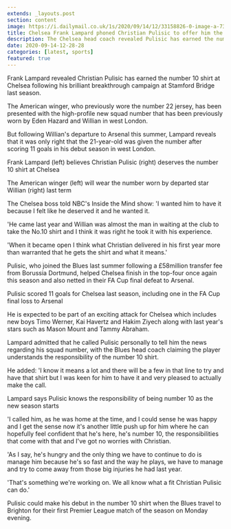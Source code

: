 ```yaml
---
extends: _layouts.post
section: content
image: https://i.dailymail.co.uk/1s/2020/09/14/12/33158826-0-image-a-73_1600081851400.jpg 
title: Chelsea Frank Lampard phoned Christian Pulisic to offer him the No 10 shirt 
description: The Chelsea head coach revealed Pulisic has earned the number 10 shirt at Chelsea following his brilliant breakthrough campaign at Stamford Bridge last season, where he scored 11 goals. 
date: 2020-09-14-12-28-28 
categories: [latest, sports] 
featured: true 
--- 
```

Frank Lampard revealed Christian Pulisic has earned the number 10 shirt at Chelsea following his brilliant breakthrough campaign at Stamford Bridge last season.

The American winger, who previously wore the number 22 jersey, has been presented with the high-profile new squad number that has been previously worn by Eden Hazard and Willian in west London.

But following Willian's departure to Arsenal this summer, Lampard reveals that it was only right that the 21-year-old was given the number after scoring 11 goals in his debut season in west London. 

Frank Lampard (left) believes Christian Pulisic (right) deserves the number 10 shirt at Chelsea

The American winger (left) will wear the number worn by departed star Willian (right) last term

The Chelsea boss told NBC's Inside the Mind show: 'I wanted him to have it because I felt like he deserved it and he wanted it. 

'He came last year and Willian was almost the man in waiting at the club to take the No.10 shirt and I think it was right he took it with his experience. 

'When it became open I think what Christian delivered in his first year more than warranted that he gets the shirt and what it means.'

Pulisic, who joined the Blues last summer following a £58million transfer fee from Borussia Dortmund, helped Chelsea finish in the top-four once again this season and also netted in their FA Cup final defeat to Arsenal. 

Pulisic scored 11 goals for Chelsea last season, including one in the FA Cup final loss to Arsenal

He is expected to be part of an exciting attack for Chelsea which includes new boys Timo Werner, Kai Havertz and Hakim Ziyech along with last year's stars such as Mason Mount and Tammy Abraham. 

Lampard admitted that he called Pulisic personally to tell him the news regarding his squad number, with the Blues head coach claiming the player understands the responsibility of the number 10 shirt.  

He added: 'I know it means a lot and there will be a few in that line to try and have that shirt but I was keen for him to have it and very pleased to actually make the call.  

Lampard says Pulisic knows the responsibility of being number 10 as the new season starts

'I called him, as he was home at the time, and I could sense he was happy and I get the sense now it's another little push up for him where he can hopefully feel confident that he's here, he's number 10, the responsibilities that come with that and I've got no worries with Christian. 

'As I say, he's hungry and the only thing we have to continue to do is manage him because he's so fast and the way he plays, we have to manage and try to come away from those big injuries he had last year. 

'That's something we're working on. We all know what a fit Christian Pulisic can do.' 

Pulisic could make his debut in the number 10 shirt when the Blues travel to Brighton for their first Premier League match of the season on Monday evening.  

